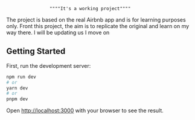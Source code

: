                     
                    """"It's a working project""""


The project is based on the real Airbnb app and is for learning purposes only.
Front this project, the aim is to replicate the original and learn on my way there.
I will be updating us I move on
## Getting Started

First, run the development server:

```bash
npm run dev
# or
yarn dev
# or
pnpm dev
```

Open [http://localhost:3000](http://localhost:3000) with your browser to see the result.

